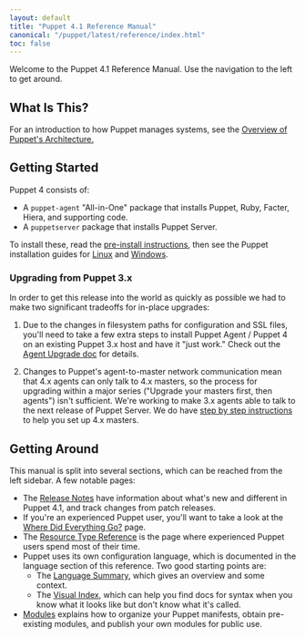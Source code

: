 ```yaml
---
layout: default
title: "Puppet 4.1 Reference Manual"
canonical: "/puppet/latest/reference/index.html"
toc: false
---
```


Welcome to the Puppet 4.1 Reference Manual. Use the navigation to the left to get around.

## What Is This?

For an introduction to how Puppet manages systems, see the [Overview of Puppet's Architecture.](./architecture.html)

## Getting Started

Puppet 4 consists of:

* A `puppet-agent` "All-in-One" package that installs Puppet, Ruby, Facter, Hiera, and supporting code.
* A `puppetserver` package that installs Puppet Server.

To install these, read the [pre-install instructions](./install_pre.html), then see the Puppet installation guides for [Linux](./install_linux.html) and [Windows](./install_windows.html).

### Upgrading from Puppet 3.x

In order to get this release into the world as quickly as possible we had to make two significant tradeoffs for in-place upgrades:

1. Due to the changes in filesystem paths for configuration and SSL files, you'll need to take a few extra steps to install Puppet Agent / Puppet 4 on an existing Puppet 3.x host and have it "just work." Check out the [Agent Upgrade doc](upgrade_agent.html) for details.

2. Changes to Puppet's agent-to-master network communication mean that 4.x agents can only talk to 4.x masters, so the process for upgrading within a major series ("Upgrade your masters first, then agents") isn't sufficient. We're working to make 3.x agents able to talk to the next release of Puppet Server. We do have [step by step instructions](upgrade_server.html) to help you set up 4.x masters.

## Getting Around

This manual is split into several sections, which can be reached from the left sidebar. A few notable pages:

* The [Release Notes](./release_notes.html) have information about what's new and different in Puppet 4.1, and track changes from patch releases.
* If you're an experienced Puppet user, you'll want to take a look at the [Where Did Everything Go?](./whered_it_go.html) page.
* The [Resource Type Reference](/references/3.8.latest/type.html) is the page where experienced Puppet users spend most of their time.
* Puppet uses its own configuration language, which is documented in the language section of this reference. Two good starting points are:
    * The [Language Summary](./lang_summary.html), which gives an overview and some context.
    * The [Visual Index](./lang_visual_index.html), which can help you find docs for syntax when you know what it looks like but don't know what it's called.
* [Modules](./modules_fundamentals.html) explains how to organize your Puppet manifests, obtain pre-existing modules, and publish your own modules for public use.

